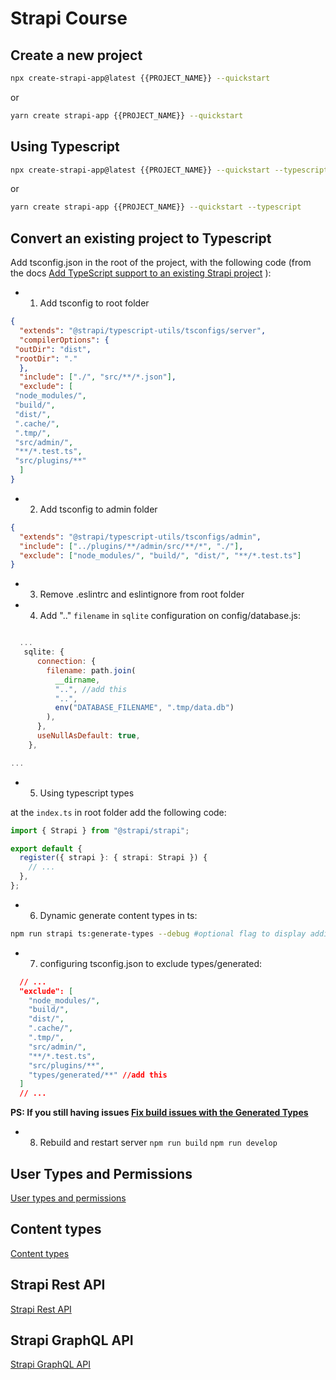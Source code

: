 # Strapi Course

## Create a new project

```bash
npx create-strapi-app@latest {{PROJECT_NAME}} --quickstart
```

or

```bash
yarn create strapi-app {{PROJECT_NAME}} --quickstart
```

## Using Typescript

```bash
npx create-strapi-app@latest {{PROJECT_NAME}} --quickstart --typescript
```

or

```bash
yarn create strapi-app {{PROJECT_NAME}} --quickstart --typescript
```

## Convert an existing project to Typescript

Add tsconfig.json in the root of the project, with the following code (from the docs [Add TypeScript support to an existing Strapi project](https://strapi.io/documentation/developer-docs/latest/setup-deployment-guides/configurations.html#typescript) ):

* 1. Add tsconfig to root folder

```json
{
  "extends": "@strapi/typescript-utils/tsconfigs/server",
  "compilerOptions": {
 "outDir": "dist",
 "rootDir": "."
  },
  "include": ["./", "src/**/*.json"],
  "exclude": [
 "node_modules/",
 "build/",
 "dist/",
 ".cache/",
 ".tmp/",
 "src/admin/",
 "**/*.test.ts",
 "src/plugins/**"
  ]
}
```

* 2. Add tsconfig to admin folder

```json
{
  "extends": "@strapi/typescript-utils/tsconfigs/admin",
  "include": ["../plugins/**/admin/src/**/*", "./"],
  "exclude": ["node_modules/", "build/", "dist/", "**/*.test.ts"]
}
```

* 3. Remove .eslintrc and eslintignore from root folder

* 4. Add ".." `filename` in `sqlite` configuration on config/database.js:
  
```js

  ...
   sqlite: {
      connection: {
        filename: path.join(
          __dirname,
          "..", //add this
          "..",
          env("DATABASE_FILENAME", ".tmp/data.db")
        ),
      },
      useNullAsDefault: true,
    },

...

```

* 5. Using typescript types

at the `index.ts` in root folder add the following code:

```ts
import { Strapi } from "@strapi/strapi";

export default {
  register({ strapi }: { strapi: Strapi }) {
    // ...
  },
};
```

* 6. Dynamic generate content types in ts:

```bash
npm run strapi ts:generate-types --debug #optional flag to display additional logging
```

* 7. configuring tsconfig.json to exclude types/generated:

```json
  // ...
  "exclude": [
    "node_modules/",
    "build/",
    "dist/",
    ".cache/",
    ".tmp/",
    "src/admin/",
    "**/*.test.ts",
    "src/plugins/**",
    "types/generated/**" //add this
  ]
  // ...
```

**PS: If you still having issues [Fix build issues with the Generated Types](https://docs.strapi.io/dev-docs/typescript#generate-typings-for-project-schemas)**

* 8. Rebuild and restart server
`npm run build`
`npm run develop`

## User Types and Permissions

[User types and permissions](./User_types_and_permissions.md)

## Content types

[Content types](./Content_types.md)

## Strapi Rest API
[Strapi Rest API](./Strapi-api.md)

## Strapi GraphQL API
[Strapi GraphQL API](./Strapi-graphql.md)